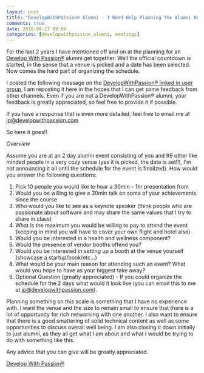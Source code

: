 ```yaml
---
layout: post
title: "DevelopWithPassion® Alumni - I Need Help Planning The Alumni Reunion"
comments: true
date: 2010-09-17 09:00
categories: [developwithpassion_alumni, meetings]
---
```

For the last 2 years I have mentioned off and on at the planning for an [Develop With Passion®][dwp] alumni get together. Well the official countdown is started, in the sense that a venue is picked and a date has been selected. Now comes the hard part of organizing the schedule.

I posted the following message on the [DevelopWithPassion® linked in user group][linkedin], I am reposting it here in the hopes that I can get some feedback from other channels. Even if you are not a DevelopWithPassion® alumni, your feedback is greatly appreciated, so feel free to provide it if possible.

If you have a response that is even more detailed, feel free to email me at [jp@developwithpassion.com](mailto:jp@developwithpassion.com)

So here it goes!!

*Overview*

Assume you are at an 2 day alumni event consisting of you and 99 other like minded people in a very cozy venue (yes it is picked, the date is set!!!, I'm not announcing it all until the schedule for the event is finalized). How would you answer the following questions:

1. Pick 10 people you would like to hear a 30min - 1hr presentation from
2. Would you be willing to give a 30min talk on some of your achievements since the course
3. Who would you like to see as a keynote speaker (think people who are passionate about software and may share the same values that I try to share in class)
4. What is the maximum you would be willing to pay to attend the event (keeping in mind you will have to cover your own flight and hotel also)
5. Would you be interested in a health and wellness component?
6. Would the presence of vendor booths offend you?
7. Would you be interested in setting up a booth at the venue yourself (showcase a startup/book/etc...)
8. What would be your main reason for attending such an event? What would you hope to have as your biggest take away?
9. Optional Question (greatly appreciated) - If you could organize the schedule for the 2 days what would it look like (you can email this to me at jp@developwithpassion.com).

Planning something on this scale is something that I have no experience with. I want the venue and the size to remain small to ensure that there is a lot of opportunity for rich networking with one another. I also want to ensure that there is a good smattering of solid technical content as well as some opportunities to discuss overall well being. I am also closing it down initially to just alumni, as they all get what I am about and what I would be trying to do with something like
this.

Any advice that you can give will be greatly appreciated.

[Develop With Passion®][dwp]

[dwp]: http://www.developwithpassion.com
[linkedin]: http://www.linkedin.com/groups?gid=3101770&trk=hb_side_g
